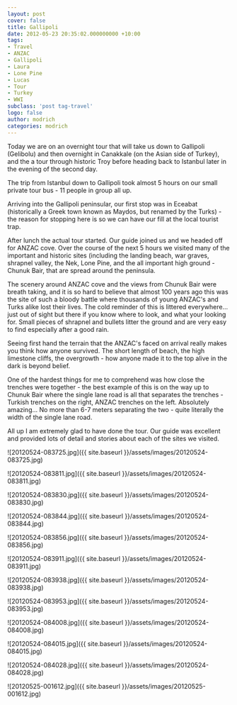 ```yaml
---
layout: post
cover: false
title: Gallipoli
date: 2012-05-23 20:35:02.000000000 +10:00
tags: 
- Travel
- ANZAC
- Gallipoli
- Laura
- Lone Pine
- Lucas
- Tour
- Turkey
- WWI
subclass: 'post tag-travel'
logo: false
author: modrich
categories: modrich
---
```

Today we are on an overnight tour that will take us down to Gallipoli (Gelibolu) and then overnight in Canakkale (on the Asian side of Turkey), and the a tour through historic Troy before heading back to Istanbul later in the evening of the second day.

The trip from Istanbul down to Gallipoli took almost 5 hours on our small private tour bus - 11 people in group all up.

Arriving into the Gallipoli peninsular, our first stop was in Eceabat (historically a Greek town known as Maydos, but renamed by the Turks) - the reason for stopping here is so we can have our fill at the local tourist trap.

After lunch the actual tour started. Our guide joined us and we headed off for ANZAC cove. Over the course of the next 5 hours we visited many of the important and historic sites (including the landing beach, war graves, shrapnel valley, the Nek, Lone Pine, and the all important high ground - Chunuk Bair, that are spread around the peninsula.

The scenery around ANZAC cove and the views from Chunuk Bair were breath taking, and it is so hard to believe that almost 100 years ago this was the site of such a bloody battle where thousands of young ANZAC's and Turks alike lost their lives. The cold reminder of this is littered everywhere... just out of sight but there if you know where to look, and what your looking for. Small pieces of shrapnel and bullets litter the ground and are very easy to find especially after a good rain.

Seeing first hand the terrain that the ANZAC's faced on arrival really makes you think how anyone survived. The short length of beach, the high limestone cliffs, the overgrowth - how anyone made it to the top alive in the dark is beyond belief.

One of the hardest things for me to comprehend was how close the trenches were together - the best example of this is on the way up to Chunuk Bair where the single lane road is all that separates the trenches - Turkish trenches on the right, ANZAC trenches on the left. Absolutely amazing... No more than 6-7 meters separating the two - quite literally the width of the single lane road.

All up I am extremely glad to have done the tour. Our guide was excellent and provided lots of detail and stories about each of the sites we visited.

![20120524-083725.jpg]({{ site.baseurl }}/assets/images/20120524-083725.jpg)

![20120524-083811.jpg]({{ site.baseurl }}/assets/images/20120524-083811.jpg)

![20120524-083830.jpg]({{ site.baseurl }}/assets/images/20120524-083830.jpg)

![20120524-083844.jpg]({{ site.baseurl }}/assets/images/20120524-083844.jpg)

![20120524-083856.jpg]({{ site.baseurl }}/assets/images/20120524-083856.jpg)

![20120524-083911.jpg]({{ site.baseurl }}/assets/images/20120524-083911.jpg)

![20120524-083938.jpg]({{ site.baseurl }}/assets/images/20120524-083938.jpg)

![20120524-083953.jpg]({{ site.baseurl }}/assets/images/20120524-083953.jpg)

![20120524-084008.jpg]({{ site.baseurl }}/assets/images/20120524-084008.jpg)

![20120524-084015.jpg]({{ site.baseurl }}/assets/images/20120524-084015.jpg)

![20120524-084028.jpg]({{ site.baseurl }}/assets/images/20120524-084028.jpg)

![20120525-001612.jpg]({{ site.baseurl }}/assets/images/20120525-001612.jpg)

